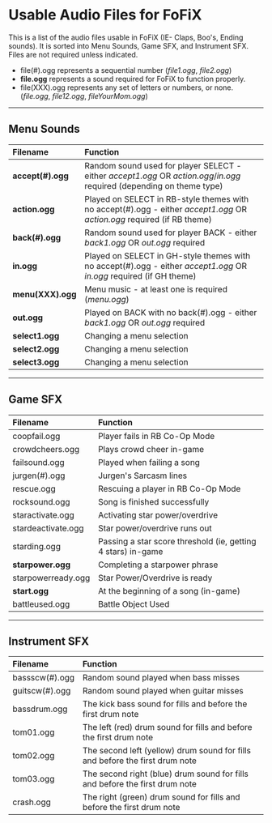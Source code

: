 
# Usable Audio Files for FoFiX #
This is a list of the audio files usable in FoFiX (IE- Claps, Boo's, Ending sounds).
It is sorted into Menu Sounds, Game SFX, and Instrument SFX. Files are not required unless indicated.

  * file(#).ogg represents a sequential number (_file1.ogg_, _file2.ogg_)
  * **file.ogg** represents a sound required for FoFiX to function properly.
  * file(XXX).ogg represents any set of letters or numbers, or none. (_file.ogg_, _file12.ogg_, _fileYourMom.ogg_)


---

## Menu Sounds ##
| **Filename** | **Function** |
|:-------------|:-------------|
| **accept(#).ogg** |Random sound used for player SELECT - either _accept1.ogg_ OR _action.ogg_/_in.ogg_ required (depending on theme type)|
| **action.ogg** |Played on SELECT in RB-style themes with no accept(#).ogg - either _accept1.ogg_ OR _action.ogg_ required (if RB theme)|
| **back(#).ogg** |Random sound used for player BACK - either _back1.ogg_ OR _out.ogg_ required|
| **in.ogg**   |Played on SELECT in GH-style themes with no accept(#).ogg - either _accept1.ogg_ OR _in.ogg_ required (if GH theme)|
| **menu(XXX).ogg** |Menu music - at least one is required (_menu.ogg_)|
| **out.ogg**  |Played on BACK with no back(#).ogg - either _back1.ogg_ OR _out.ogg_ required|
| **select1.ogg** |Changing a menu selection|
| **select2.ogg** |Changing a menu selection|
| **select3.ogg** |Changing a menu selection|


---

## Game SFX ##
| **Filename** | **Function** |
|:-------------|:-------------|
|coopfail.ogg  |Player fails in RB Co-Op Mode|
|crowdcheers.ogg|Plays crowd cheer in-game|
|failsound.ogg |Played when failing a song|
|jurgen(#).ogg |Jurgen's Sarcasm lines|
|rescue.ogg    |Rescuing a player in RB Co-Op Mode|
|rocksound.ogg |Song is finished successfully|
|staractivate.ogg|Activating star power/overdrive|
|stardeactivate.ogg|Star power/overdrive runs out|
|starding.ogg  |Passing a star score threshold (ie, getting 4 stars) in-game|
| **starpower.ogg** |Completing a starpower phrase|
|starpowerready.ogg|Star Power/Overdrive is ready|
| **start.ogg** |At the beginning of a song (in-game)|
|battleused.ogg|Battle Object Used|


---

## Instrument SFX ##
| **Filename** | **Function** |
|:-------------|:-------------|
|bassscw(#).ogg|Random sound played when bass misses|
|guitscw(#).ogg|Random sound played when guitar misses|
|bassdrum.ogg  |The kick bass sound for fills and before the first drum note|
|tom01.ogg     |The left (red) drum sound for fills and before the first drum note|
|tom02.ogg     |The second left (yellow) drum sound for fills and before the first drum note|
|tom03.ogg     |The second right (blue) drum sound for fills and before the first drum note|
|crash.ogg     |The right (green) drum sound for fills and before the first drum note|